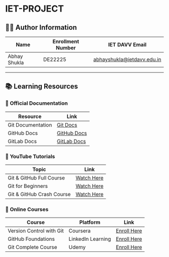 # IET-PROJECT

## 🧑‍💻 Author Information  
| Name         | Enrollment Number | IET DAVV Email          |
|-------------|------------------|-------------------------|
| Abhay Shukla |  DE22225         | abhayshukla@ietdavv.edu.in |

---

## 📚 Learning Resources  

### 🔹 **Official Documentation**
| Resource | Link |
|----------|------|
| Git Documentation | [Git Docs](https://git-scm.com/doc) |
| GitHub Docs | [GitHub Docs](https://docs.github.com/en) |
| GitLab Docs | [GitLab Docs](https://docs.gitlab.com/) |

### 🔹 **YouTube Tutorials**  
| Topic | Link |
|------|------|
| Git & GitHub Full Course | [Watch Here](https://www.youtube.com/watch?v=RGOj5yH7evk) |
| Git for Beginners | [Watch Here](https://www.youtube.com/watch?v=8JJ101D3knE) |
| Git & GitHub Crash Course | [Watch Here](https://www.youtube.com/watch?v=SWYqp7iY_Tc) |

### 🔹 **Online Courses**  
| Course | Platform | Link |
|--------|----------|------|
| Version Control with Git | Coursera | [Enroll Here](https://www.coursera.org/learn/version-control-with-git) |
| GitHub Foundations | LinkedIn Learning | [Enroll Here](https://www.linkedin.com/learning/github-fundamentals) |
| Git Complete Course | Udemy | [Enroll Here](https://www.udemy.com/course/git-and-github-bootcamp/) |


